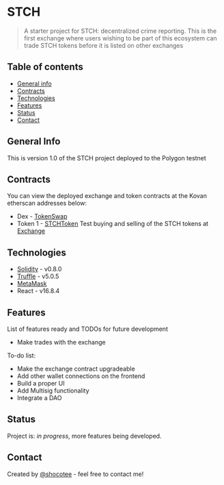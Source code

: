# STCH 
>A starter project for STCH: decentralized crime reporting. This is the first exchange where users wishing to be part of this ecosystem can trade STCH tokens before it is listed on other exchanges

## Table of contents
* [General info](#general-info)
* [Contracts](#contracts)
* [Technologies](#technologies)
* [Features](#features)
* [Status](#status)
* [Contact](#contact)
 
## General Info
This is version 1.0 of the STCH project deployed to the Polygon testnet

## Contracts
You can view the deployed exchange and token contracts at the Kovan etherscan addresses below:
* Dex - [TokenSwap](https://mumbai.polygonscan.com/address/0x0F69Cc3BCAf6Bc8DB847aC74D93AdeC99D73b232#code)
* Token 1 - [STCHToken]( https://mumbai.polygonscan.com/address/0xf09a433E8d775651Cce4C789B78a04d2DB6DD582#code)
Test buying and selling of the STCH tokens at [Exchange](https://stch-6e643.web.app/)

## Technologies
* [Solidity](https://docs.soliditylang.org/en/v0.8.4/) - v0.8.0
* [Truffle](https://www.trufflesuite.com/docs/truffle/getting-started/installation) - v5.0.5 
* [MetaMask](https://metamask.io/)
* React - v16.8.4  


## Features
List of features ready and TODOs for future development
* Make trades with the exchange


To-do list:
* Make the exchange contract upgradeable
* Add other wallet connections on the frontend
* Build a proper UI
* Add Multisig functionality
* Integrate a DAO

## Status
Project is: _in progress_, more features being developed.

## Contact
Created by [@shocotee](https://twitter.com/shocotee) - feel free to contact me!
